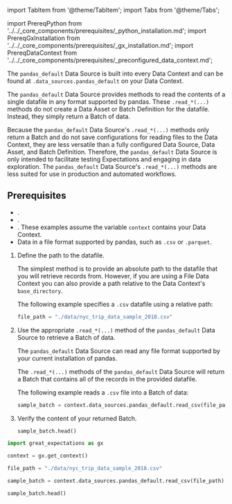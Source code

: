 import TabItem from '@theme/TabItem';
import Tabs from '@theme/Tabs';

import PrereqPython from '../../_core_components/prerequisites/_python_installation.md';
import PrereqGxInstallation from '../../_core_components/prerequisites/_gx_installation.md';
import PrereqDataContext from '../../_core_components/prerequisites/_preconfigured_data_context.md';

The `pandas_default` Data Source is built into every Data Context and can be found at `.data_sources.pandas_default` on your Data Context.

The `pandas_default` Data Source provides methods to read the contents of a single datafile in any format supported by pandas.  These `.read_*(...)` methods do not create a Data Asset or Batch Definition for the datafile.  Instead, they simply return a Batch of data.

Because the `pandas_default` Data Source's `.read_*(...)` methods only return a Batch and do not save configurations for reading files to the Data Context, they are less versatile than a fully configured Data Source, Data Asset, and Batch Definition. Therefore, the `pandas_default` Data Source is only intended to facilitate testing Expectations and engaging in data exploration.  The `pandas_default` Data Source's `.read_*(...)` methods are less suited for use in production and automated workflows.

## Prerequisites

- <PrereqPython/>.
- <PrereqGxInstallation/>.
- <PrereqDataContext/>.  These examples assume the variable `context` contains your Data Context.
- Data in a file format supported by pandas, such as `.csv` or `.parquet`.

<Tabs>

<TabItem value="procedure" label="Procedure">

1. Define the path to the datafile.

   The simplest method is to provide an absolute path to the datafile that you will retrieve records from.  However, if you are using a File Data Context you can also provide a path relative to the Data Context's `base_directory`.

   The following example specifies a `.csv` datafile using a relative path:

   ```python title="Python"
   file_path = "./data/nyc_trip_data_sample_2018.csv"
   ```

2. Use the appropriate `.read_*(...)` method of the `pandas_default` Data Source to retrieve a Batch of data.

   The `pandas_default` Data Source can read any file format supported by your current installation of pandas.

   The `.read_*(...)` methods of the `pandas_default` Data Source will return a Batch that contains all of the records in the provided datafile.

   The following example reads a `.csv` file into a Batch of data:

   ```python title="Python"
   sample_batch = context.data_sources.pandas_default.read_csv(file_path)
   ```

3. Verify the content of your returned Batch.

   ```python title="Python"
   sample_batch.head()
   ```


</TabItem>

<TabItem value="sample_code" label="Sample code">

```python title="Python"
import great_expectations as gx

context = gx.get_context()

file_path = "./data/nyc_trip_data_sample_2018.csv"

sample_batch = context.data_sources.pandas_default.read_csv(file_path)

sample_batch.head()
```

</TabItem>

</Tabs>
